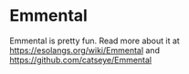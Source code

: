 # Emmental

Emmental is pretty fun. Read more about it at <https://esolangs.org/wiki/Emmental> and <https://github.com/catseye/Emmental>
